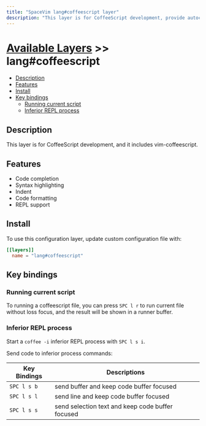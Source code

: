 ```yaml
---
title: "SpaceVim lang#coffeescript layer"
description: "This layer is for CoffeeScript development, provide autocompletion, syntax checking, code format for CoffeeScript file."
---
```


# [Available Layers](../../) >> lang#coffeescript

<!-- vim-markdown-toc GFM -->

- [Description](#description)
- [Features](#features)
- [Install](#install)
- [Key bindings](#key-bindings)
  - [Running current script](#running-current-script)
  - [Inferior REPL process](#inferior-repl-process)

<!-- vim-markdown-toc -->

## Description

This layer is for CoffeeScript development, and it includes vim-coffeescript.

## Features

- Code completion
- Syntax highlighting
- Indent
- Code formatting
- REPL support

## Install

To use this configuration layer, update custom configuration file with:

```toml
[[layers]]
  name = "lang#coffeescript"
```

## Key bindings

### Running current script

To running a coffeescript file, you can press `SPC l r` to run current file without loss focus,
and the result will be shown in a runner buffer.

### Inferior REPL process

Start a `coffee -i` inferior REPL process with `SPC l s i`.

Send code to inferior process commands:

| Key Bindings | Descriptions                                     |
| ------------ | ------------------------------------------------ |
| `SPC l s b`  | send buffer and keep code buffer focused         |
| `SPC l s l`  | send line and keep code buffer focused           |
| `SPC l s s`  | send selection text and keep code buffer focused |

